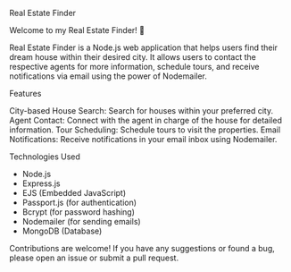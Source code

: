 Real Estate Finder

Welcome to my Real Estate Finder! 🏡

Real Estate Finder is a Node.js web application that helps users find their dream house within their desired city. It allows users to contact the respective agents for more information, schedule tours, and receive notifications via email using the power of Nodemailer.

Features

City-based House Search: Search for houses within your preferred city.
Agent Contact: Connect with the agent in charge of the house for detailed information.
Tour Scheduling: Schedule tours to visit the properties.
Email Notifications: Receive notifications in your email inbox using Nodemailer.

Technologies Used

- Node.js
- Express.js
- EJS (Embedded JavaScript)
- Passport.js (for authentication)
- Bcrypt (for password hashing)
- Nodemailer (for sending emails)
- MongoDB (Database)

Contributions are welcome! If you have any suggestions or found a bug, please open an issue or submit a pull request.
